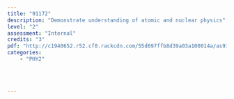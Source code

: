 ```yaml
---
title: "91172"
description: "Demonstrate understanding of atomic and nuclear physics"
level: "2"
assessment: "Internal"
credits: "3"
pdf: "http://c1940652.r52.cf0.rackcdn.com/55d697ffb8d39a03a100014a/as91172.pdf"
categories:
    - "PHY2"
    
    
    
    
---
```

